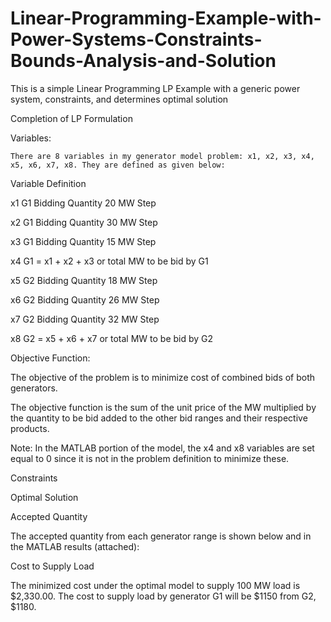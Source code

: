 # Linear-Programming-Example-with-Power-Systems-Constraints-Bounds-Analysis-and-Solution
This is a simple Linear Programming LP Example with a generic power system, constraints, and determines optimal solution

Completion of LP Formulation

Variables:

	There are 8 variables in my generator model problem: x1, x2, x3, x4, x5, x6, x7, x8. They are defined as given below:
  
Variable	Definition

x1	G1 Bidding Quantity 20 MW Step

x2	G1 Bidding Quantity 30 MW Step

x3	G1 Bidding Quantity 15 MW Step

x4	G1 = x1 + x2 + x3 or total MW to be bid by G1

x5	G2 Bidding Quantity 18 MW Step

x6	G2 Bidding Quantity 26 MW Step 

x7	G2 Bidding Quantity 32 MW Step

x8	G2 = x5 + x6 + x7 or total MW to be bid by G2



Objective Function:

The objective of the problem is to minimize cost of combined bids of both generators.

The objective function is the sum of the unit price of the MW multiplied by the quantity to be bid added to the other bid ranges and their respective products.

Note: In the MATLAB portion of the model, the x4 and x8 variables are set equal to 0 since it is not in the problem definition to minimize these.

Constraints  

Optimal Solution

Accepted Quantity

The accepted quantity from each generator range is shown below and in the MATLAB results (attached):


Cost to Supply Load

The minimized cost under the optimal model  to supply 100 MW load is $2,330.00. The cost to supply load by generator G1 will be $1150 from G2, $1180.


